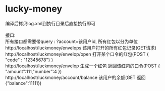 # lucky-money

编译后拷贝log.xml到执行目录后直接执行即可<br><br>
接口:<br>
所有接口都需要带query : ?account=该用户id, 所有红包以分为单位<br>
http://localhost/luckmoney/envelops 该用户打开的所有红包记录(GET请求)<br>
http://localhost/luckmoney/envelop/open 打开某个口令的红包(POST { "code" : "12345678"} )<br>
http://localhost/luckmoney/envelop 生成一个红包 返回该红包的口令(POST { "amount":111,"number":4 })<br>
http://localhost/luckmoney/account/balance 该用户的余额(GET 返回{"balance":11111})<br>
